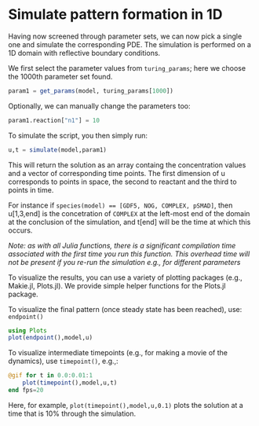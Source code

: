 # Simulate pattern formation in 1D

Having now screened through parameter sets, we can now pick a single one and simulate the corresponding PDE. The simulation is performed on a 1D domain with reflective boundary conditions.  

We first select the parameter values from `turing_params`; here we choose the 1000th parameter set found. 

```julia
param1 = get_params(model, turing_params[1000])
```

Optionally, we can manually change the parameters too:

```julia
param1.reaction["n1"] = 10
```

To simulate the script, you then simply run:

```julia
u,t = simulate(model,param1)
```
This will return the solution as an array containg the concentration values and a vector of corresponding time points. The first dimension of u corresponds to points in space, the second to reactant and the third to points in time.

For instance if `species(model) == [GDF5, NOG, COMPLEX, pSMAD]`, then u[1,3,end] is the concetration of `COMPLEX` at the left-most end of the domain at the conclusion of the simulation, and t[end] will be the time at which this occurs.

*Note: as with all Julia functions, there is a significant compilation time associated with the first time you run this function. This overhead time will not be present if you re-run the simulation e.g., for different parameters*

To visualize the results, you can use a variety of plotting packages (e.g., Makie.jl, Plots.jl). We provide simple helper functions for the Plots.jl package.

To visualize the final pattern (once steady state has been reached), use: `endpoint()` 

```julia
using Plots
plot(endpoint(),model,u)
```

To visualize intermediate timepoints (e.g., for making a movie of the dynamics), use `timepoint()`, e.g.,:

```julia
@gif for t in 0.0:0.01:1
    plot(timepoint(),model,u,t)
end fps=20
```

Here, for example, `plot(timepoint(),model,u,0.1)` plots the solution at a time that is 10% through the simulation. 
